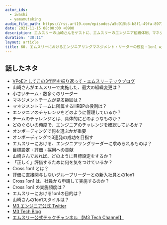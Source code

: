 ```yaml
---
actor_ids:
  - iwashi
  - yamamuteking
audio_file_path: https://rss.art19.com/episodes/a5d915b3-b8f1-49fa-8971-8d1bd34e1e6a.mp3
date: 2021-11-15 08:00:00 +0900
description: エムスリーの山崎さんをゲストに、エムスリーのエンジニア組織体制、マネジメントチーム、エンジニアリーダの役割、1on1などについて語っていただいたエピソードです。
duration: "30:11"
layout: article
title: 60. エムスリーにおけるエンジニアリングマネジメント・リーダーの役割・1on1 w/ yamamuteking
---
```


## 話したネタ

- [VPoEとしてこの3年間を振り返って  - エムスリーテックブログ](https://www.m3tech.blog/entry/vpoe-retrospective-2020)
- 山崎さんがエムスリーで実施した、最大の組織変更は？
- 小さいチーム・数多くのリーダー
- マネジメントチームが見る範囲は？
- マネジメントチームに所属するHRBPの役割は？
- エンジニアのチャレンジをどのように管理しているか？
- チームのチャレンジとは、具体的にどのようなものか？
- どのぐらいの頻度で、エンジニアのチャレンジを確認しているか？
- オンボーディングで何を選ぶかが重要
- オンボーディングで3連発の成功を目指す
- エムスリーにおける、エンジニアリングリーダーに求められるものは？
- 目標設定・評価・採用への貢献
- 山崎さんであれば、どのように目標設定をするか？
- 「正しく」評価するために何を気をつけているか？
- Cross 1on1 とは？
- 評価に直接関与しないグループリーダーとの新入社員との1on1
- Cross 1on1 は、社員から申請して実施するのか？
- Cross 1on1 の実施頻度は？
- エムスリーにおける1on1の目的は？
- 山崎さんの1on1スタイルは？
- [M3 エンジニア公式 Twitter](https://twitter.com/m3_engineering)
- [M3 Tech Blog](https://www.m3tech.blog/)
- [エムスリー公式テックチャンネル 【M3 Tech Channel】](https://www.youtube.com/channel/UC_DkAOcwgmtQnJLDctci4rQ)